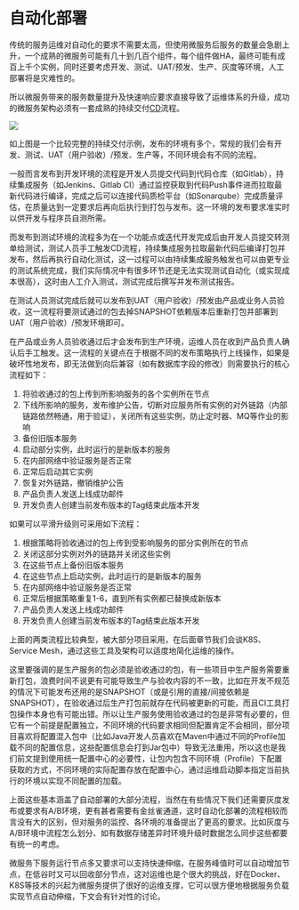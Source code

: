 # 自动化部署

传统的服务运维对自动化的要求不需要太高，但使用微服务后服务的数量会急剧上升，一个成熟的微服务可能有几十到几百个组件，每个组件做HA，最终可能有成百上千个实例，同时还要考虑开发、测试、UAT/预发、生产、灰度等环境，人工部署将是灾难性的。

所以微服务带来的服务数量提升及快速响应要求直接导致了运维体系的升级，成功的微服务架构必须有一套成熟的持续交付[CD](https://en.wikipedia.org/wiki/Continuous_delivery)流程。

![](https://raw.githubusercontent.com/gudaoxuri/Microservices-Architecture/master/resources/images/ms-cd1.png)

如上图是一个比较完整的持续交付示例，发布的环境有多个，常规的我们会有开发、测试、UAT（用户验收）/预发、生产等，不同环境会有不同的流程。

一般而言发布到开发环境的流程是开发人员提交代码到代码仓库（如Gitlab），持续集成服务（如Jenkins、Gitlab CI）通过监控获取到代码Push事件进而拉取最新代码进行编译，完成之后可以连接代码质检平台（如Sonarqube）完成质量评估，在质量达到一定要求后再向后执行到打包与发布。这一环境的发布要求准实时以供开发与程序员自测所需。

而发布到测试环境的流程多为在一个功能点或迭代开发完成后由开发人员提交转测单给测试，测试人员手工触发CD流程，持续集成服务拉取最新代码后编译打包并发布，然后再执行自动化测试，这一过程可以由持续集成服务触发也可以由更专业的测试系统完成，我们实际情况中有很多环节还是无法实现测试自动化（或实现成本很高），这时由人工介入测试，测试完成后撰写并发布测试报告。

在测试人员测试完成后就可以发布到UAT（用户验收）/预发由产品或业务人员验收，这一流程将要测试通过的包去掉SNAPSHOT依赖版本后重新打包并部署到UAT（用户验收）/预发环境即可。

在产品或业务人员验收通过后才会发布到生产环境，运维人员在收到产品负责人确认后手工触发。这一流程的关键点在于根据不同的发布策略执行上线操作，如果是破坏性地发布，即无法做到向后兼容（如有数据库字段的修改）则需要执行的核心流程如下：

1. 将验收通过的包上传到所影响服务的各个实例所在节点
1. 下线所影响的服务，发布维护公告，切断对应服务所有实例的对外链路（内部链路依然畅通，用于验证），关闭所有这些实例，防止定时器、MQ等作业的影响
1. 备份旧版本服务
1. 启动部分实例，此时运行的是新版本的服务
1. 在内部网络中验证服务是否正常
1. 正常后启动其它实例
1. 恢复对外链路，撤销维护公告
1. 产品负责人发送上线成功邮件
1. 开发负责人创建当前发布版本的Tag结束此版本开发

如果可以平滑升级则可采用如下流程：

1. 根据策略将验收通过的包上传到受影响服务的部分实例所在的节点
1. 关闭这部分实例对外的链路并关闭这些实例
1. 在这些节点上备份旧版本服务
1. 在这些节点上启动实例，此时运行的是新版本的服务
1. 在内部网络中验证服务是否正常
1. 正常后根据策略重复1-6，直到所有实例都已替换成新版本
1. 产品负责人发送上线成功邮件
1. 开发负责人创建当前发布版本的Tag结束此版本开发

上面的两类流程比较典型，被大部分项目采用，在后面章节我们会谈K8S、Service Mesh，通过这些工具及架构可以适度地简化运维的操作。

这里要强调的是生产服务的包必须是验收通过的包，有一些项目中生产服务需要重新打包，浪费时间不说更有可能导致生产与验收内容的不一致，比如在开发不规范的情况下可能发布还用的是SNAPSHOT（或是引用的直接/间接依赖是SNAPSHOT），在验收通过后生产打包前就存在代码被更新的可能，而且CI工具打包操作本身也有可能出错。所以让生产服务使用验收通过的包是非常有必要的，但它有一个前提是配置独立，不同环境的代码要求相同但配置肯定不会相同，部分项目喜欢将配置混入包中（比如Java开发人员喜欢在Maven中通过不同的Profile加载不同的配置信息，这些配置信息会打到Jar包中）导致无法重用，所以这也是我们前文提到使用统一配置中心的必要性，让包内包含不同环境（Profile）下配置获取的方式，不同环境的实际配置存放在配置中心，通过运维启动脚本指定当前执行的环境以实现不同配置的加载。

上面这些基本涵盖了自动部署的大部分流程，当然在有些情况下我们还需要灰度发布或要求有A/B环境，更有甚者需要有金丝雀通道，这时自动化部署的流程相较而言没有大的区别，但对服务的监控、各环境的准备提出了更高的要求。比如灰度与A/B环境中流程怎么划分、如有数据存储差异时环境升级时数据怎么同步这些都要有统一的考虑。

微服务下服务运行节点多又要求可以支持快速伸缩，在服务峰值时可以自动增加节点，在低谷时又可以回收部分节点，这对运维也是个很大的挑战，好在Docker、K8S等技术的兴起为微服务提供了很好的运维支撑，它可以很方便地根据服务负载实现节点自动伸缩，下文会有针对性的讨论。

